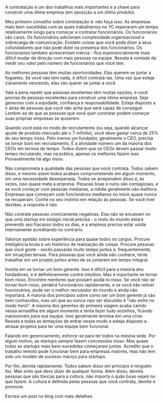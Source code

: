 A contratação é um dos trabalhos mais importantes e a chave para construir uma ótima empresa (em oposição a um ótimo produto).

Meu primeiro conselho sobre contratação é: não faça isso. As empresas mais bem-sucedidas com as quais trabalhamos no YC esperaram um tempo relativamente longo para começar a contratar funcionários. Os funcionários são caros. Os funcionários adicionam complexidade organizacional e sobrecarga de comunicação. Existem coisas que você pode dizer a seus cofundadores que não pode dizer na presença dos funcionários. Os funcionários também acrescentam inércia - fica exponencialmente mais difícil mudar de direção com mais pessoas na equipe. Resista à vontade de medir seu valor pelo número de funcionários que você tem.

As melhores pessoas têm muitas oportunidades. Elas querem se juntar a foguetes. Se você não tem nada, é difícil contratá-las. Uma vez que esteja claramente vencendo, elas vão querer se juntar a você.

Vale a pena repetir que pessoas excelentes têm muitas opções, e você precisa de pessoas excelentes para construir uma ótima empresa. Seja generoso com a equidade, confiança e responsabilidade. Esteja disposto a ir atrás de pessoas que você não acha que será capaz de conseguir. Lembre-se de que as pessoas que você quer contratar podem começar suas próprias empresas se quiserem.

Quando você está no modo de recrutamento (ou seja, quando alcançar ajuste de produto-mercado até o T-infinito), você deve gastar cerca de 25% do seu tempo nisso. Pelo menos um fundador, geralmente o CEO, precisa se tornar bom em recrutamento. É a atividade número um da maioria dos CEOs em termos de tempo. Todos dizem que os CEOs devem passar muito tempo recrutando, mas na prática, apenas os melhores fazem isso. Provavelmente há algo nisso.

Não comprometa a qualidade das pessoas que você contrata. Todos sabem disso, e mesmo assim todos acabam comprometendo em algum momento, em uma necessidade desesperada. Todos se arrependem disso e, às vezes, isso quase mata a empresa. Pessoas boas e ruins são contagiosas, e se você começar com pessoas medianas, a média geralmente não melhora. Empresas que começam com funcionários medianos no início quase nunca se recuperam. Confie no seu instinto em relação às pessoas. Se você tiver dúvidas, a resposta é não.

Não contrate pessoas cronicamente negativas. Elas não se encaixam no que uma startup em estágio inicial precisa - o resto do mundo estará prevendo seu fracasso todos os dias, e a empresa precisa estar unida internamente acreditando no contrário.

Valorize aptidão sobre experiência para quase todos os cargos. Procure inteligência bruta e um histórico de realização de coisas. Procure pessoas que você goste - vocês passarão muito tempo juntos e, frequentemente, em situações tensas. Para pessoas que você ainda não conhece, tente trabalhar em um projeto juntos antes de se juntarem em tempo integral.

Invista em se tornar um bom gerente. Isso é difícil para a maioria dos fundadores, e é definitivamente contra-intuitivo. Mas é importante se tornar bom nisso. Encontre mentores que possam ajudá-lo nisso. Se você não se tornar bom nisso, perderá funcionários rapidamente, e se você não retiver funcionários, pode ser o melhor recrutador do mundo e ainda não importará. A maioria dos princípios sobre como ser um bom gerente já são bem conhecidos, mas um que eu nunca vejo ser discutido é "não entre no modo herói". A maioria dos gerentes de primeira viagem acaba caindo nessa armadilha em algum momento e tenta fazer tudo sozinhos, ficando inacessíveis para sua equipe. Isso geralmente termina em uma crise. Resista a todas as tentações de entrar nesse modo e esteja disposto a atrasar projetos para ter uma equipe bem funcional.

Falando em gerenciamento, esforce-se para ter todos na mesma sede. Por algum motivo, as startups sempre fazem concessões nisso. Mas quase todas as startups mais bem-sucedidas começaram juntas. Acredito que o trabalho remoto pode funcionar bem para empresas maiores, mas não tem sido um modelo de sucesso maciço para startups.

Por fim, demita rapidamente. Todos sabem disso em princípio e ninguém faz. Mas sinto que devo dizer de qualquer forma. Além disso, demita pessoas que são tóxicas para a cultura, não importa o quão boas sejam no que fazem. A cultura é definida pelas pessoas que você contrata, demite e promove.

Escrevi um post no blog com mais detalhes.
